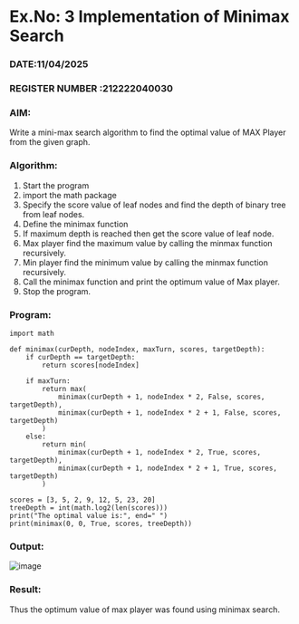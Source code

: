 # Ex.No: 3  Implementation of Minimax Search
### DATE:11/04/2025                                                                      
### REGISTER NUMBER :212222040030
### AIM: 
Write a mini-max search algorithm to find the optimal value of MAX Player from the given graph.
### Algorithm:
1. Start the program
2. import the math package
3. Specify the score value of leaf nodes and find the depth of binary tree from leaf nodes.
4. Define the minimax function
5. If maximum depth is reached then get the score value of leaf node.
6. Max player find the maximum value by calling the minmax function recursively.
7. Min player find the minimum value by calling the minmax function recursively.
8. Call the minimax function  and print the optimum value of Max player.
9. Stop the program. 

### Program:
```
import math

def minimax(curDepth, nodeIndex, maxTurn, scores, targetDepth):
    if curDepth == targetDepth:
        return scores[nodeIndex]

    if maxTurn:
        return max(
            minimax(curDepth + 1, nodeIndex * 2, False, scores, targetDepth),
            minimax(curDepth + 1, nodeIndex * 2 + 1, False, scores, targetDepth)
        )
    else:
        return min(
            minimax(curDepth + 1, nodeIndex * 2, True, scores, targetDepth),
            minimax(curDepth + 1, nodeIndex * 2 + 1, True, scores, targetDepth)
        )

scores = [3, 5, 2, 9, 12, 5, 23, 20]
treeDepth = int(math.log2(len(scores)))  
print("The optimal value is:", end=" ")
print(minimax(0, 0, True, scores, treeDepth))

```

### Output:
![image](https://github.com/user-attachments/assets/c26d32da-1a54-4a5d-8d48-4fa48f269794)



### Result:
Thus the optimum value of max player was found using minimax search.
